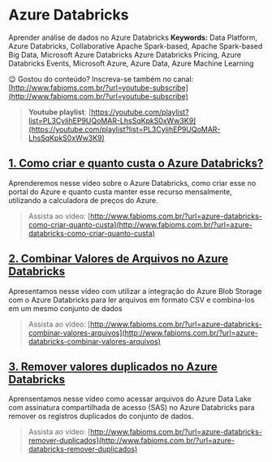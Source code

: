# Azure Databricks  
Aprender análise de dados no Azure Databricks
**Keywords:** Data Platform, Azure Databricks, Collaborative Apache Spark-based, Apache Spark-based Big Data, Microsoft Azure Databricks Azure Databricks Pricing, Azure Databricks Events, Microsoft Azure, Azure Data, Azure Machine Learning  

😉 Gostou do conteúdo? Inscreva-se também no canal: [http://www.fabioms.com.br/?url=youtube-subscribe](http://www.fabioms.com.br/?url=youtube-subscribe)

> **Youtube playlist**: [https://youtube.com/playlist?list=PL3CylihEP9UQoMAR-LhsSqKpkS0xWw3K9](https://youtube.com/playlist?list=PL3CylihEP9UQoMAR-LhsSqKpkS0xWw3K9)  
## [1. Como criar e quanto custa o Azure Databricks?](/azure-databricks-como-criar-quanto-custa.md)
Aprenderemos nesse vídeo sobre o Azure Databricks, como criar esse no portal do Azure e quanto custa manter esse recurso mensalmente, utilizando a calculadora de preços do Azure.

> Assista ao vídeo: [http://www.fabioms.com.br/?url=azure-databricks-como-criar-quanto-custa](http://www.fabioms.com.br/?url=azure-databricks-como-criar-quanto-custa)  

## [2. Combinar Valores de Arquivos no Azure Databricks](/azure-databricks-combinar-valores-arquivos.md)
Apresentamos nesse vídeo com utilizar a integração do Azure Blob Storage com o Azure Databricks para ler arquivos em formato CSV e combina-los em um mesmo conjunto de dados
> Assista ao vídeo: [http://www.fabioms.com.br/?url=azure-databricks-combinar-valores-arquivos](http://www.fabioms.com.br/?url=azure-databricks-combinar-valores-arquivos)  

## [3. Remover valores duplicados no Azure Databricks](/azure-databricks-remover-duplicados.md)
Aprensentamos nesse vídeo como acessar arquivos do Azure Data Lake com assinatura compartilhada de acesso (SAS) no Azure Databricks para remover os registros duplicados do conjunto de dados.
> Assista ao vídeo: [http://www.fabioms.com.br/?url=azure-databricks-remover-duplicados](http://www.fabioms.com.br/?url=azure-databricks-remover-duplicados)  
